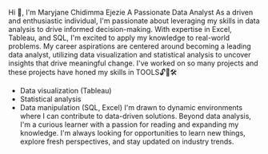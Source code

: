 Hi 👋, I'm Maryjane Chidimma Ejezie
A Passionate Data Analyst
As a driven and enthusiastic individual, I'm passionate about leveraging my skills in data analysis to drive informed decision-making. With expertise in Excel, Tableau, and SQL, I'm excited to apply my knowledge to real-world problems. My career aspirations are centered around becoming a leading data analyst, utilizing data visualization and statistical analysis to uncover insights that drive meaningful change.
I've worked on so many projects and these projects have honed my skills in
TOOLS🔓🔧🛠
- Data visualization (Tableau)
- Statistical analysis
- Data manipulation (SQL, Excel)
I'm drawn to dynamic environments where I can contribute to data-driven solutions.
Beyond data analysis, I'm a curious learner with a passion for reading and expanding my knowledge.
I'm always looking for opportunities to learn new things, explore fresh perspectives, and stay updated on industry trends.
